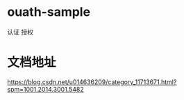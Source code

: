 # ouath-sample
认证 授权 

# 文档地址

https://blog.csdn.net/u014636209/category_11713671.html?spm=1001.2014.3001.5482
